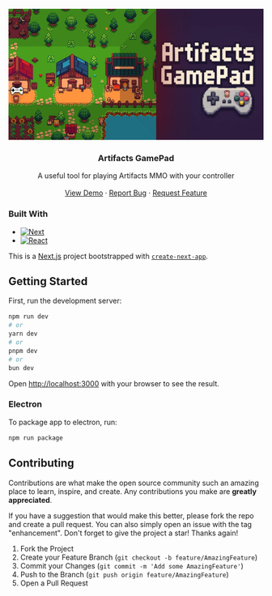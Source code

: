 <!-- PROJECT LOGO -->
<br />
<div align="center">
  <a href="https://github.com/Waregalias/artifacts-gamepad-controller">
    <img src="public/images/app.webp" alt="Logo" width="526" height="259">
  </a>

<h3 align="center">Artifacts GamePad</h3>

  <p align="center">
    A useful tool for playing Artifacts MMO with your controller
    <br />
    <br />
    <a href="https://github.com/othneildrew/Best-README-Template">View Demo</a>
    &middot;
    <a href="https://github.com/Waregalias/artifacts-gamepad-controller/issues/new?labels=bug&template=bug-report---.md">Report Bug</a>
    &middot;
    <a href="https://github.com/Waregalias/artifacts-gamepad-controller/issues/new?labels=enhancement&template=feature-request---.md">Request Feature</a>
  </p>
</div>

### Built With

* [![Next][Next.js]][Next-url]
* [![React][React.js]][React-url]

This is a [Next.js](https://nextjs.org) project bootstrapped with [`create-next-app`](https://nextjs.org/docs/app/api-reference/cli/create-next-app).

## Getting Started

First, run the development server:

```bash
npm run dev
# or
yarn dev
# or
pnpm dev
# or
bun dev
```

Open [http://localhost:3000](http://localhost:3000) with your browser to see the result.

### Electron

To package app to electron, run:

```bash
npm run package
```
<!-- CONTRIBUTING -->
## Contributing

Contributions are what make the open source community such an amazing place to learn, inspire, and create. Any contributions you make are **greatly appreciated**.

If you have a suggestion that would make this better, please fork the repo and create a pull request. You can also simply open an issue with the tag "enhancement".
Don't forget to give the project a star! Thanks again!

1. Fork the Project
2. Create your Feature Branch (`git checkout -b feature/AmazingFeature`)
3. Commit your Changes (`git commit -m 'Add some AmazingFeature'`)
4. Push to the Branch (`git push origin feature/AmazingFeature`)
5. Open a Pull Request

<!-- MARKDOWN LINKS & IMAGES -->
<!-- https://www.markdownguide.org/basic-syntax/#reference-style-links -->
[Next.js]: https://img.shields.io/badge/next.js-000000?style=for-the-badge&logo=nextdotjs&logoColor=white
[Next-url]: https://nextjs.org/
[React.js]: https://img.shields.io/badge/React-20232A?style=for-the-badge&logo=react&logoColor=61DAFB
[React-url]: https://reactjs.org/
